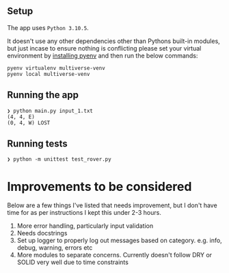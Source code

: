 ## Setup

The app uses `Python 3.10.5`.

It doesn't use any other dependencies other than Pythons built-in modules, but just incase to ensure nothing is conflicting please set your virtual environment by [installing pyenv](https://github.com/pyenv/pyenv?tab=readme-ov-file#installation) and then run the below commands:

```shell
pyenv virtualenv multiverse-venv
pyenv local multiverse-venv
```

## Running the app

```shell
❯ python main.py input_1.txt
(4, 4, E)
(0, 4, W) LOST
```

## Running tests

```shell
❯ python -m unittest test_rover.py
```

# Improvements to be considered

Below are a few things I've listed that needs improvement, but I don't have time for as per instructions I kept this under 2-3 hours.

1. More error handling, particularly input validation
2. Needs docstrings
3. Set up logger to properly log out messages based on category. e.g. info, debug, warning, errors etc
4. More modules to separate concerns. Currently doesn't follow DRY or SOLID very well due to time constraints
